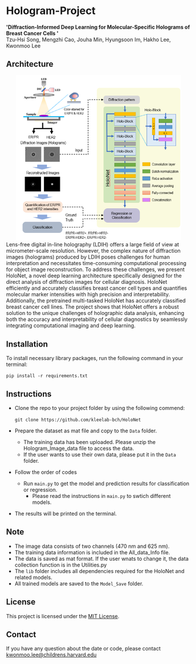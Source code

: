 # Hologram-Project
**'Diffraction-Informed Deep Learning for Molecular-Specific Holograms of Breast Cancer Cells '** \
Tzu-Hsi Song, Mengzhi Cao, Jouha Min, Hyungsoon Im, Hakho Lee, Kwonmoo Lee

## Architecture
<div align="center">
  <img src="/assets/Fig1.png" alt="Model Structure" width="450"/>
</div>
Lens-free digital in-line holography (LDIH) offers a large field of view at micrometer-scale resolution. However, the complex nature of diffraction images (holograms) produced by LDIH poses challenges for human interpretation and necessitates time-consuming computational processing for object image reconstruction. To address these challenges, we present HoloNet, a novel deep learning architecture specifically designed for the direct analysis of diffraction images for cellular diagnosis. HoloNet efficiently and accurately classifies breast cancer cell types and quantifies molecular marker intensities with high precision and interpretability. Additionally, the pretrained multi-tasked HoloNet has accurately classified breast cancer cell lines. The project shows that HoloNet offers a robust solution to the unique challenges of holographic data analysis, enhancing both the accuracy and interpretability of cellular diagnostics by seamlessly integrating computational imaging and deep learning.


## Installation
To install necessary library packages, run the following command in your terminal:
```
pip install -r requirements.txt
```

## Instructions
* Clone the repo to your project folder by using the following commend:

    ``git clone https://github.com/kleelab-bch/HoloNet``

* Prepare the dataset as mat file and copy to the ``Data`` folder.
  * The training data has been uploaded. Please unzip the Hologram_Image_data file to access the data.
  * If the user wants to use their own data, please put it in the ``Data`` folder.     
* Follow the order of codes
  * Run ``main.py`` to get the model and prediction results for classification or regression.
    * Please read the instructions in ``main.py`` to swtich different models. 
* The results will be printed on the terminal. 

## Note
- The image data consists of two channels (470 nm and 625 nm).
- The training data information is included in the All_data_Info file. 
- The data is saved as mat format. If the user wnats to change it, the data collection function is in the Utilities.py
- The ``lib`` folder includes all dependencies required for the HoloNet and related models.
- All trained models are saved to the ``Model_Save`` folder.

## License
This project is licensed under the [MIT License](LICENSE).

## Contact
If you have any question about the date or code, please contact [kwonmoo.lee@childrens.harvard.edu](mailto:Kwonmoo.lee@childrens.harvard.edu)
